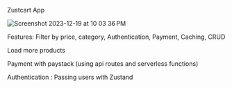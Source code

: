 Zustcart App

![Screenshot 2023-12-19 at 10 03 36 PM](https://github.com/amaben2020/advanced-cart-system-zustand/assets/60056927/452e8782-d795-4a41-9ee4-a3ae855f9c2d)


Features:
Filter by price, category, Authentication, Payment, Caching, CRUD

Load more products

Payment with paystack (using api routes and serverless functions)

Authentication : Passing users with Zustand

